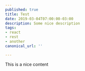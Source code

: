 ```yaml
---
published: true
title: Test
date: 2019-03-04T07:00:00-03:00
description: Some nice description
tags:
- react
- rest
- another
canonical_url: ''

---
```

This is a nice content